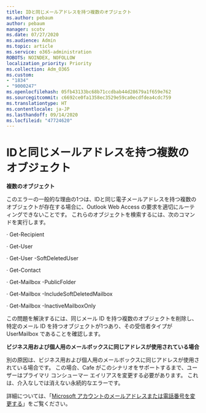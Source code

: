 ```yaml
---
title: IDと同じメールアドレスを持つ複数のオブジェクト
ms.author: pebaum
author: pebaum
manager: scotv
ms.date: 07/27/2020
ms.audience: Admin
ms.topic: article
ms.service: o365-administration
ROBOTS: NOINDEX, NOFOLLOW
localization_priority: Priority
ms.collection: Adm_O365
ms.custom:
- "1834"
- "9000247"
ms.openlocfilehash: 05fb43133bc68b71ccdbab44d28679a1f659e762
ms.sourcegitcommit: c6692ce0fa1358ec3529e59ca0ecdfdea4cdc759
ms.translationtype: HT
ms.contentlocale: ja-JP
ms.lasthandoff: 09/14/2020
ms.locfileid: "47724620"
---
```

# <a name="multiple-objects-have-the-same-email-address-as-identity"></a>IDと同じメールアドレスを持つ複数のオブジェクト

**複数のオブジェクト**

このエラーの一般的な理由の1つは、IDと同じ電子メールアドレスを持つ複数のオブジェクトが存在する場合に、Outlook Web Access の要求を適切にルーティングできないことです。 これらのオブジェクトを検索するには、次のコマンドを実行します。

· Get-Recipient <email address>

· Get-User <email address>

· Get-User <email address> -SoftDeletedUser

· Get-Contact <email address>

· Get-Mailbox <email address> -PublicFolder

· Get-Mailbox <email address> -IncludeSoftDeletedMailbox

· Get-Mailbox <email address> -InactiveMailboxOnly

この問題を解決するには、同じメール ID を持つ複数のオブジェクトを削除し、特定のメール ID を持つオブジェクトが1つあり、その受信者タイプが UserMailbox であることを確認します。

**ビジネス用および個人用のメールボックスに同じアドレスが使用されている場合**

別の原因は、ビジネス用および個人用のメールボックスに同じアドレスが使用されている場合です。 この場合、Cafe がこのシナリオをサポートするまで、ユーザーはプライマリ コンシューマー エイリアスを変更する必要があります。 これは、介入なしでは消えない永続的なエラーです。

詳細については、「[Microsoft アカウントのメールアドレスまたは電話番号を変更する](https://support.microsoft.com/help/11545/microsoft-account-rename-your-personal-account)」をご覧ください。